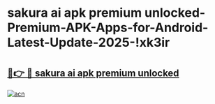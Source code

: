 # sakura ai apk premium unlocked-Premium-APK-Apps-for-Android-Latest-Update-2025-!xk3ir

# <h2><a href="https://googleone.com">🔗👉 🔴 sakura ai apk premium unlocked</a></h2>

[![acn](https://github.com/user-attachments/assets/0f9c940e-d8b0-45ae-aac7-cd30a18b3e1c)](https://googleone.com)

